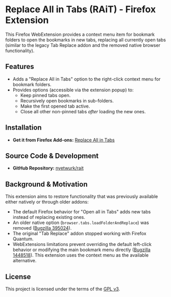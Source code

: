# Replace All in Tabs (RAiT) - Firefox Extension

This Firefox WebExtension provides a context menu item for bookmark folders to open the bookmarks in new tabs, replacing all currently open tabs (similar to the legacy Tab Replace addon and the removed native browser functionality).

## Features

*   Adds a "Replace All in Tabs" option to the right-click context menu for bookmark folders.
*   Provides options (accessible via the extension popup) to:
    *   Keep pinned tabs open.
    *   Recursively open bookmarks in sub-folders.
    *   Make the first opened tab active.
    *   Close all other non-pinned tabs *after* loading the new ones.

## Installation

*   **Get it from Firefox Add-ons:** [Replace All in Tabs](https://addons.mozilla.org/en-US/firefox/addon/replace-all-in-tabs/)

## Source Code & Development

*   **GitHub Repository:** [nyetwurk/rait](https://github.com/nyetwurk/rait)

## Background & Motivation

This extension aims to restore functionality that was previously available either natively or through older addons:

*   The default Firefox behavior for "Open all in Tabs" adds new tabs instead of replacing existing ones.
*   An older native option (`browser.tabs.loadFolderAndReplace`) was removed ([Bugzilla 395024](https://bugzilla.mozilla.org/show_bug.cgi?id=395024)).
*   The original "Tab Replace" addon stopped working with Firefox Quantum.
*   WebExtensions limitations prevent overriding the default left-click behavior or modifying the main bookmark menu directly ([Bugzilla 1448518](https://bugzilla.mozilla.org/show_bug.cgi?id=1448518)). This extension uses the context menu as the available alternative.

## License

This project is licensed under the terms of the [GPL v3](LICENSE).
